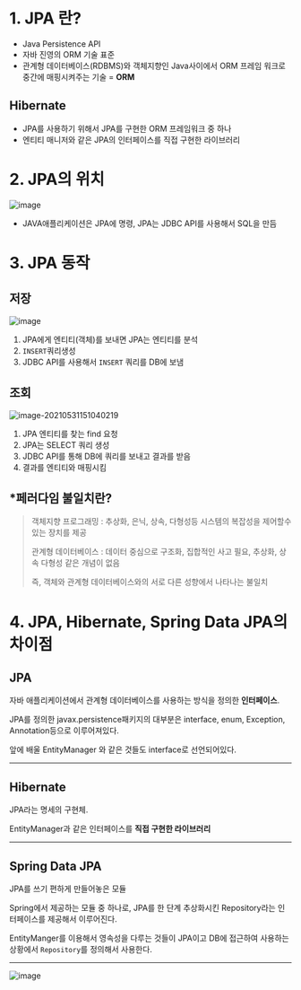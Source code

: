 # 1. JPA 란?

- Java Persistence API
- 자바 진영의 ORM 기술 표준
- 관계형 데이터베이스(RDBMS)와 객체지향인 Java사이에서 ORM 프레임 워크로 중간에 매핑시켜주는 기술 = **ORM**

## Hibernate

- JPA를 사용하기 위해서 JPA를 구현한 ORM 프레임워크 중 하나
- 엔티티 매니저와 같은 JPA의 인터페이스를 직접 구현한 라이브러리

# 2. JPA의 위치

![image](https://user-images.githubusercontent.com/57162257/120147661-f8deea80-c221-11eb-9e8a-0c36aa0e5a10.png)

- JAVA애플리케이션은 JPA에 명령, JPA는 JDBC API를 사용해서 SQL을 만듬

# 3. JPA 동작

## 저장

![image](https://user-images.githubusercontent.com/57162257/120147856-4a877500-c222-11eb-82cc-a03db1808e06.png)

1. JPA에게 엔티티(객체)를 보내면 JPA는 엔티티를 분석
2. `INSERT`쿼리생성
3. JDBC API를 사용해서 `INSERT` 쿼리를 DB에 보냄



## 조회

![image-20210531151040219](C:\Users\leehyunjong\AppData\Roaming\Typora\typora-user-images\image-20210531151040219.png)

1. JPA 엔티티를 찾는 find 요청
2. JPA는 SELECT 쿼리 생성
3. JDBC API를 통해 DB에 쿼리를 보내고 결과를 받음
4. 결과를 엔티티와 매핑시킴



## *페러다임 불일치란?

> 객체지향 프로그래밍 : 추상화, 은닉, 상속, 다형성등 시스템의 복잡성을 제어할수 있는 장치를 제공
>
> 관계형 데이터베이스 : 데이터 중심으로 구조화, 집합적인 사고 필요,  추상화, 상속 다형성 같은 개념이 없음
>
> 즉, 객체와 관계형 데이터베이스와의 서로 다른 성향에서 나타나는 불일치

# 4. JPA, Hibernate, Spring Data JPA의 차이점

## JPA 

자바 애플리케이션에서 관계형 데이터베이스를 사용하는 방식을 정의한 **인터페이스**.

JPA를 정의한 javax.persistence패키지의 대부분은 interface, enum, Exception, Annotation등으로 이루어져있다.

앞에 배울 EntityManager 와 같은 것들도 interface로 선언되어있다.

---------------------------------------

## Hibernate

JPA라는 명세의 구현체.

EntityManager과 같은 인터페이스를 **직접 구현한 라이브러리**

---------------------------------------

## Spring Data JPA

JPA를 쓰기 편하게 만들어놓은 모듈

Spring에서 제공하는 모듈 중 하나로, JPA를 한 단계 추상화시킨 Repository라는 인터페이스를 제공해서 이루어진다.

EntityManger를 이용해서 영속성을 다루는 것들이 JPA이고 DB에 접근하여 사용하는 상황에서 `Repository`를 정의해서 사용한다.

----------------------------------

![image](https://user-images.githubusercontent.com/57162257/120472061-6cc6f180-c3e0-11eb-9008-b49310001e7b.png)